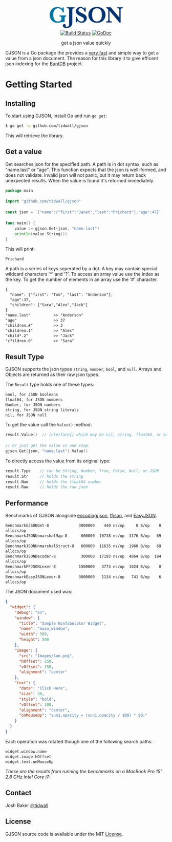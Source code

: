 <p align="center">
<img 
    src="logo.png" 
    width="240" height="78" border="0" alt="GJSON">
<br>
<a href="https://travis-ci.org/tidwall/gjson"><img src="https://img.shields.io/travis/tidwall/gjson.svg?style=flat-square" alt="Build Status"></a><!--
<a href="http://gocover.io/github.com/tidwall/gjson"><img src="https://img.shields.io/badge/coverage-97%25-brightgreen.svg?style=flat-square" alt="Code Coverage"></a>
-->
<a href="https://godoc.org/github.com/tidwall/gjson"><img src="https://img.shields.io/badge/api-reference-blue.svg?style=flat-square" alt="GoDoc"></a>
</p>

<p align="center">get a json value quickly</a></p>

GJSON is a Go package the provides a [very fast](#performance) and simple way to get a value from a json document. The reason for this library it to give efficent json indexing for the [BuntDB](https://github.com/tidwall/buntdb) project. 

Getting Started
===============

## Installing

To start using GJSON, install Go and run `go get`:

```sh
$ go get -u github.com/tidwall/gjson
```

This will retrieve the library.

## Get a value
Get searches json for the specified path. A path is in dot syntax, such as "name.last" or "age". This function expects that the json is well-formed, and does not validate. Invalid json will not panic, but it may return back unexpected results. When the value is found it's returned immediately.

```go
package main

import "github.com/tidwall/gjson"

const json = `{"name":{"first":"Janet","last":"Prichard"},"age":47}`

func main() {
	value := gjson.Get(json, "name.last")
	println(value.String())
}
```

This will print:

```
Prichard
```

A path is a series of keys seperated by a dot. A key may contain special wildcard characters '*' and '?'. To access an array value use the index as the key. To get the number of elements in an array use the '#' character.

```
{
  "name": {"first": "Tom", "last": "Anderson"},
  "age":37,
  "children": ["Sara","Alex","Jack"]
}
"name.last"          >> "Anderson"
"age"                >> 37
"children.#"         >> 3
"children.1"         >> "Alex"
"child*.2"           >> "Jack"
"c?ildren.0"         >> "Sara"
```


## Result Type

GJSON supports the json types `string`, `number`, `bool`, and `null`. Arrays and Objects are returned as their raw json types. 

The `Result` type holds one of these types:

```
bool, for JSON booleans
float64, for JSON numbers
Number, for JSON numbers
string, for JSON string literals
nil, for JSON null
```

To get the value call the `Value()` method:


```go
result.Value()  // interface{} which may be nil, string, float64, or bool

// Or just get the value in one step.
gjson.Get(json, "name.last").Value()
```

To directly access the value from its original type:

```go
result.Type    // can be String, Number, True, False, Null, or JSON
result.Str     // holds the string
result.Num     // holds the float64 number
result.Raw     // holds the raw json
```

## Performance

Benchmarks of GJSON alongside [encoding/json](https://golang.org/pkg/encoding/json/), [ffjson](https://github.com/pquerna/ffjson), and [EasyJSON](https://github.com/mailru/easyjson).

```
BenchmarkGJSONGet-8             3000000    440 ns/op     0 B/op    0 allocs/op
BenchmarkJSONUnmarshalMap-8      600000  10738 ns/op  3176 B/op   69 allocs/op
BenchmarkJSONUnmarshalStruct-8   600000  11635 ns/op  1960 B/op   69 allocs/op
BenchmarkJSONDecoder-8           300000  17193 ns/op  4864 B/op  184 allocs/op
BenchmarkFFJSONLexer-8          1500000   3773 ns/op  1024 B/op    8 allocs/op
BenchmarkEasyJSONLexer-8        3000000   1134 ns/op   741 B/op    6 allocs/op
```

The JSON document used was:

```json
{
  "widget": {
    "debug": "on",
    "window": {
      "title": "Sample Konfabulator Widget",
      "name": "main_window",
      "width": 500,
      "height": 500
    },
    "image": { 
      "src": "Images/Sun.png",
      "hOffset": 250,
      "vOffset": 250,
      "alignment": "center"
    },
    "text": {
      "data": "Click Here",
      "size": 36,
      "style": "bold",
      "vOffset": 100,
      "alignment": "center",
      "onMouseUp": "sun1.opacity = (sun1.opacity / 100) * 90;"
    }
  }
}    
```

Each operation was rotated though one of the following search paths:

```
widget.window.name
widget.image.hOffset
widget.text.onMouseUp
```


*These are the results from running the benchmarks on a MacBook Pro 15" 2.8 GHz Intel Core i7:*

## Contact
Josh Baker [@tidwall](http://twitter.com/tidwall)

## License

GJSON source code is available under the MIT [License](/LICENSE).
